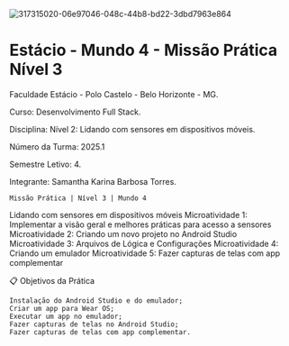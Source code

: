 ![317315020-06e97046-048c-44b8-bd22-3dbd7963e864](https://github.com/user-attachments/assets/6e5187c2-2e23-4c17-bb47-f790958b7d84)

<h1>Estácio - Mundo 4 - Missão Prática  Nível 3</h1>



Faculdade Estácio - Polo Castelo - Belo Horizonte - MG.
 
Curso: Desenvolvimento Full Stack.
 
Disciplina: Nível 2:  Lidando com sensores em dispositivos móveis.
 
Número da Turma: 2025.1
 
Semestre Letivo: 4.

Integrante: Samantha Karina Barbosa Torres.

    Missão Prática | Nível 3 | Mundo 4 
 
 Lidando com sensores em dispositivos móveis
Microatividade 1: Implementar a visão geral e melhores práticas para acesso a sensores
Microatividade 2: Criando um novo projeto no Android Studio
Microatividade 3: Arquivos de Lógica e Configurações
Microatividade 4: Criando um emulador
Microatividade 5: Fazer capturas de telas com app complementar

📋 Objetivos da Prática

    Instalação do Android Studio e do emulador;
    Criar um app para Wear OS;
    Executar um app no emulador;
    Fazer capturas de telas no Android Studio;
    Fazer capturas de telas com app complementar.
